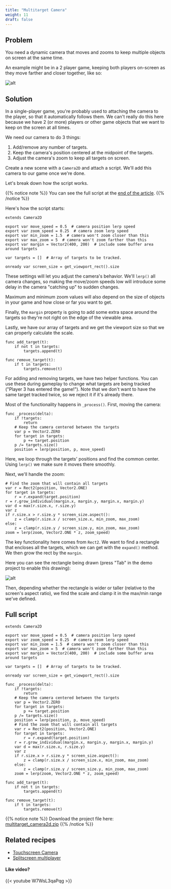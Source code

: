 ```yaml
---
title: "Multitarget Camera"
weight: 11
draft: false
---
```


## Problem

You need a dynamic camera that moves and zooms to keep multiple objects on screen at the same time.

An example might be in a 2 player game, keeping both players on-screen as they move farther and closer together, like so:

![alt](/godot_recipes/img/multi_cam_01.gif)

## Solution

In a single-player game, you're probably used to attaching the camera to the player, so that it automatically follows them. We can't really do this here because we have 2 (or more) players or other game objects that we want to keep on the screen at all times.

We need our camera to do 3 things:

1. Add/remove any number of targets.
1. Keep the camera's position centered at the midpoint of the targets.
1. Adjust the camera's zoom to keep all targets on screen.

Create a new scene with a `Camera2D` and attach a script. We'll add this camera to our game once we're done.

Let's break down how the script works.

{{% notice note %}}
You can see the full script at the [end of the article](#full-script).
{{% /notice %}}

Here's how the script starts:

```gdscript
extends Camera2D

export var move_speed = 0.5  # camera position lerp speed
export var zoom_speed = 0.25  # camera zoom lerp speed
export var min_zoom = 1.5  # camera won't zoom closer than this
export var max_zoom = 5  # camera won't zoom farther than this
export var margin = Vector2(400, 200)  # include some buffer area around targets

var targets = []  # Array of targets to be tracked.

onready var screen_size = get_viewport_rect().size
```

These settings will let you adjust the camera's behavior. We'll `lerp()` all camera changes, so making the move/zoom speeds low will introduce some delay in the camera "catching up" to sudden changes.

Maximum and minimum zoom values will also depend on the size of objects in your game and how close or far you want to get.

Finally, the `margin` property is going to add some extra space around the targets so they're not right on the edge of the viewable area.

Lastly, we have our array of targets and we get the viewport size so that we can properly calculate the scale.

```gdscript
func add_target(t):
    if not t in targets:
        targets.append(t)

func remove_target(t):
    if t in targets:
        targets.remove(t)
```

For adding and removing targets, we have two helper functions. You can use these during gameplay to change what targets are being tracked ("Player 3 has entered the game!"). Note that we don't want to have the same target tracked twice, so we reject it if it's already there.

Most of the functionality happens in `_process()`. First, moving the camera:

```gdscript
func _process(delta):
    if !targets:
        return
    # Keep the camera centered between the targets
    var p = Vector2.ZERO
    for target in targets:
        p += target.position
    p /= targets.size()
    position = lerp(position, p, move_speed)
```

Here, we loop through the targets' positions and find the common center. Using `lerp()` we make sure it moves there smoothly.

Next, we'll handle the zoom:

```gdscript
# Find the zoom that will contain all targets
var r = Rect2(position, Vector2.ONE)
for target in targets:
    r = r.expand(target.position)
r = r.grow_individual(margin.x, margin.y, margin.x, margin.y)
var d = max(r.size.x, r.size.y)
var z
if r.size.x > r.size.y * screen_size.aspect():
    z = clamp(r.size.x / screen_size.x, min_zoom, max_zoom)
else:
    z = clamp(r.size.y / screen_size.y, min_zoom, max_zoom)
zoom = lerp(zoom, Vector2.ONE * z, zoom_speed)
```

The key functionality here comes from `Rect2`. We want to find a rectangle that encloses all the targets, which we can get with the `expand()` method. We then grow the rect by the `margin`.

Here you can see the rectangle being drawn (press "Tab" in the demo project to enable this drawing):

![alt](/godot_recipes/img/multi_cam_02.gif)

Then, depending whether the rectangle is wider or taller (relative to the screen's aspect ratio), we find the scale and clamp it in the max/min range we've defined.

## Full script

```gdscript
extends Camera2D

export var move_speed = 0.5  # camera position lerp speed
export var zoom_speed = 0.25  # camera zoom lerp speed
export var min_zoom = 1.5  # camera won't zoom closer than this
export var max_zoom = 5  # camera won't zoom farther than this
export var margin = Vector2(400, 200)  # include some buffer area around targets

var targets = []  # Array of targets to be tracked.

onready var screen_size = get_viewport_rect().size

func _process(delta):
    if !targets:
        return
    # Keep the camera centered between the targets
    var p = Vector2.ZERO
    for target in targets:
        p += target.position
    p /= targets.size()
    position = lerp(position, p, move_speed)
    # Find the zoom that will contain all targets
    var r = Rect2(position, Vector2.ONE)
    for target in targets:
        r = r.expand(target.position)
    r = r.grow_individual(margin.x, margin.y, margin.x, margin.y)
    var d = max(r.size.x, r.size.y)
    var z
    if r.size.x > r.size.y * screen_size.aspect():
        z = clamp(r.size.x / screen_size.x, min_zoom, max_zoom)
    else:
        z = clamp(r.size.y / screen_size.y, min_zoom, max_zoom)
    zoom = lerp(zoom, Vector2.ONE * z, zoom_speed)

func add_target(t):
    if not t in targets:
        targets.append(t)

func remove_target(t):
    if t in targets:
        targets.remove(t)
```

{{% notice note %}}
Download the project file here: [multitarget_camera2d.zip](/godot_recipes/files/multitarget_camera2d.zip)
{{% /notice %}}

## Related recipes

- [Touchscreen Camera](/godot_recipes/2d/touchscreen_camera/)
- [Splitscreen multiplayer](/godot_recipes/2d/splitscreen_demo/)

#### Like video?

{{< youtube W7WsL3qaPqg >}}